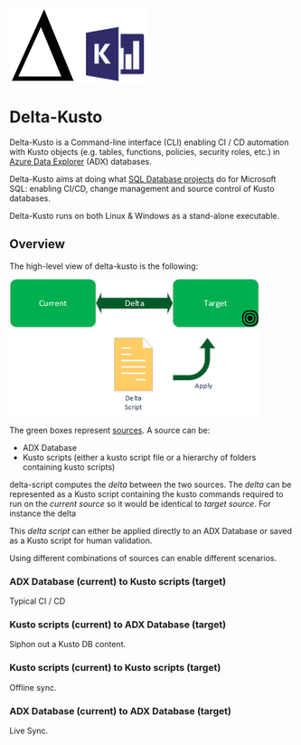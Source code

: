 ![delta-kusto](delta-kusto.png)

# Delta-Kusto

Delta-Kusto is a Command-line interface (CLI) enabling CI / CD automation with Kusto objects (e.g. tables, functions, policies, security roles, etc.) in [Azure Data Explorer](https://docs.microsoft.com/en-us/azure/data-explorer/data-explorer-overview) (ADX) databases.

Delta-Kusto aims at doing what [SQL Database projects](https://docs.microsoft.com/en-us/sql/ssdt/project-oriented-offline-database-development) do for Microsoft SQL:  enabling CI/CD, change management and source control of Kusto databases.

Delta-Kusto runs on both Linux & Windows as a stand-alone executable.

## Overview

The high-level view of delta-kusto is the following:

![Overview diagram](documentation/overview.png)

The green boxes represent [sources](documentation/sources.md).  A source can be:

* ADX Database
* Kusto scripts (either a kusto script file or a hierarchy of folders containing kusto scripts)

delta-script computes the *delta* between the two sources.  The *delta* can be represented as a Kusto script containing the kusto commands required to run on the *current source* so it would be identical to *target source*.  For instance the delta 

This *delta script* can either be applied directly to an ADX Database or saved as a Kusto script for human validation.

Using different combinations of sources can enable different scenarios.

### ADX Database (current) to Kusto scripts (target)

Typical CI / CD

### Kusto scripts (current) to ADX Database (target)

Siphon out a Kusto DB content.

### Kusto scripts (current) to Kusto scripts (target)

Offline sync.

### ADX Database (current) to ADX Database (target)

Live Sync.